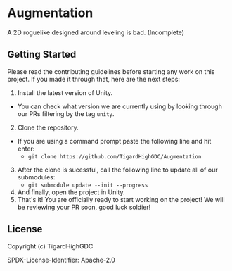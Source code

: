 # Augmentation

A 2D roguelike designed around leveling is bad. (Incomplete)

## Getting Started

Please read the contributing guidelines before starting any work on this project. If you made it through that, here are the next steps:

1. Install the latest version of Unity. 
  - You can check what version we are currently using by looking through our PRs filtering by the tag `unity`.
2. Clone the repository.
  - If you are using a command prompt paste the following line and hit enter:
    - `git clone https://github.com/TigardHighGDC/Augmentation`
3. After the clone is sucessful, call the following line to update all of our submodules:
    - `git submodule update --init --progress`
4. And finally, open the project in Unity.
5. That's it! You are officially ready to start working on the project! We will be reviewing your PR soon, good luck soldier!

## License

Copyright (c) TigardHighGDC

SPDX-License-Identifier: Apache-2.0
